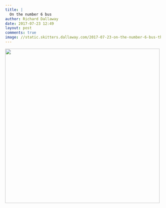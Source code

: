 ```yaml
---
title: |
  On the number 6 bus
author: Richard Dallaway
date: 2017-07-23 12:49
layout: post
comments: true
image: //static.skitters.dallaway.com/2017-07-23-on-the-number-6-bus-thumb-1-FullSizeRender.jpg
---
```


<div>
        <a href="//static.skitters.dallaway.com/2017-07-23-on-the-number-6-bus-fullsize-1-FullSizeRender.jpg">
          <img src="//static.skitters.dallaway.com/2017-07-23-on-the-number-6-bus-thumb-1-FullSizeRender.jpg" width="500" height="500"/>
        </a>
      </div>


  
      